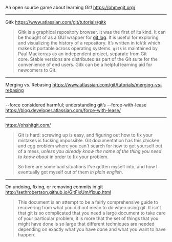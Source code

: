 
An open source game about learning Git!
https://ohmygit.org/

---

Gitk
https://www.atlassian.com/git/tutorials/gitk

> Gitk is a graphical repository browser. It was the first of its kind. It can be thought of as a GUI wrapper for [git log](https://www.atlassian.com/git/tutorials/git-log). It is useful for exploring and visualizing the history of a repository. It’s written in tcl/tk which makes it portable across operating systems. `gitk` is maintained by Paul Mackerras as an independent project, separate from Git core. Stable versions are distributed as part of the Git suite for the convenience of end users. Gitk can be a helpful learning aid for newcomers to Git.

---

Merging vs. Rebasing
https://www.atlassian.com/git/tutorials/merging-vs-rebasing

---

--force considered harmful; understanding git’s --force-with-lease
https://blog.developer.atlassian.com/force-with-lease/

---

https://ohshitgit.com/

> Git is hard: screwing up is easy, and figuring out how to fix your mistakes is fucking impossible. Git documentation has this chicken and egg problem where you can't search for how to get yourself out of a mess, _unless you already know the name of the thing you need to know about_ in order to fix your problem.
>
> So here are some bad situations I've gotten myself into, and how I eventually got myself out of them _in plain english_.

---

On undoing, fixing, or removing commits in git
http://sethrobertson.github.io/GitFixUm/fixup.html

> This document is an attempt to be a fairly comprehensive guide to recovering from what you did not mean to do when using git. It isn't that git is so complicated that you need a large document to take care of your particular problem, it is more that the set of things that you might have done is so large that different techniques are needed depending on exactly what you have done and what you want to have happen.